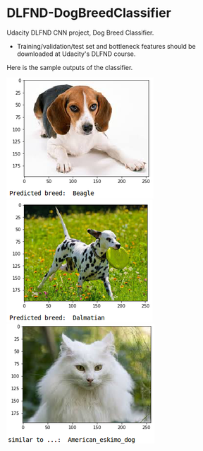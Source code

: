 # DLFND-DogBreedClassifier
Udacity DLFND CNN project, Dog Breed Classifier.
- Training/validation/test set and bottleneck features should be downloaded at Udacity's DLFND course.

[image1]: ./images/output_beagle.png "Output_beagle"
[image2]: ./images/output_dalmatian.png "Output_dalmatian"
[image3]: ./images/output_cat.png "Output_cat"

Here is the sample outputs of the classifier.

![alt text][image1]
![alt text][image2]
![alt text][image3]
